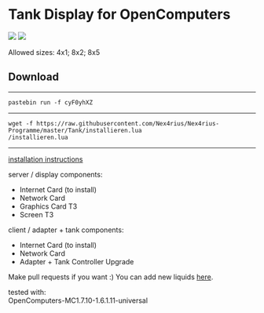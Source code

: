 <a name="start">
<h1>Tank Display for OpenComputers</h1></a>

<img src="http://i.imgur.com/gQ5rL3X.gif" />
<img src="http://imgur.com/dl1WOE5.png" />

Allowed sizes: 4x1; 8x2; 8x5

<h2>Download</h2>
<hr>
<code>pastebin run -f cyF0yhXZ</code>
<hr>
<code>wget -f https://raw.githubusercontent.com/Nex4rius/Nex4rius-Programme/master/Tank/installieren.lua</code><br />
<code>/installieren.lua</code>
<hr>

<a href="https://www.youtube.com/watch?v=avvYO2xSxGw">installation instructions</a>

server / display components:
- Internet Card (to install)
- Network Card
- Graphics Card T3
- Screen T3

client / adapter + tank components:
- Internet Card (to install)
- Network Card
- Adapter + Tank Controller Upgrade

Make pull requests if you want :)
You can add new liquids <a href="https://github.com/Nex4rius/Nex4rius-Programme/blob/beta/Tank/server/tank/farben.lua">here</a>.

tested with:<br>
OpenComputers-MC1.7.10-1.6.1.11-universal
